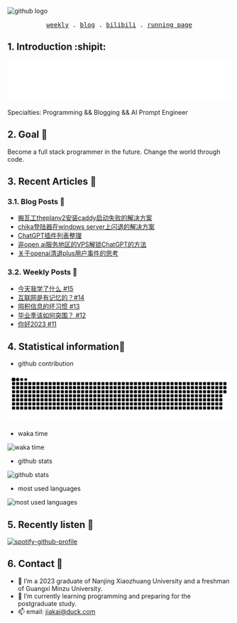 ![github logo](https://img.shields.io/badge/github-real--jiakai-lightgrey?logo=github)

<p align="center">
  <samp>
    <a href="https://gujiakai.top">weekly</a> .
    <a href="https://blog.gujiakai.top">blog</a> .
    <a href="https://space.bilibili.com/488592525">bilibili</a> .
    <a href="https://running.gujiakai.top">running page</a>
  </samp>
</p>

## 1. Introduction :shipit:

![hello i am jaya](https://raw.githubusercontent.com/real-jiakai/real-jiakai/main/assets/hello-im-jaya.svg)

Specialties: Programming && Blogging && AI Prompt Engineer

## 2. Goal 🚩

Become a full stack programmer in the future.
Change the world through code.

## 3. Recent Articles 📝

### 3.1. Blog Posts 📄

<!-- BLOG-POST-LIST:START -->
- [搬瓦工theplanv2安装caddy启动失败的解决方案](https://blog.gujiakai.top/2023/06/solving-caddy-failure-on-bandwagonhost-theplanv2.html)
- [chika登陆器在windows server上闪退的解决方案](https://blog.gujiakai.top/2023/06/fix-chika-crash-on-windows-server.html)
- [ChatGPT插件列表整理](https://blog.gujiakai.top/2023/06/chatgpt-plugins-list.html)
- [非open ai服务地区的VPS解锁ChatGPT的方法](https://blog.gujiakai.top/2023/06/unlock-chatgpt-when-vps-been-judged-cn-by-cloudflare.html)
- [关于openai清退plus用户事件的思考](https://blog.gujiakai.top/2023/05/thinking-of-openai-ban-plus-customers-in-527.html)
<!-- BLOG-POST-LIST:END -->

### 3.2. Weekly Posts 📄

<!-- WEEKLY-POST-LIST:START -->
- [今天我学了什么 #15](https://gujiakai.top/2023/02/weekly-issue-15)
- [互联网是有记忆的？#14](https://gujiakai.top/2023/01/weekly-issue-14)
- [囤积信息的坏习惯 #13](https://gujiakai.top/2023/01/weekly-issue-13)
- [毕业季该如何突围？ #12](https://gujiakai.top/2023/01/weekly-issue-12)
- [你好2023 #11](https://gujiakai.top/2023/01/weekly-issue-11)
<!-- WEEKLY-POST-LIST:END -->

## 4. Statistical information📜

- github contribution

![github contribution](https://raw.githubusercontent.com/real-jiakai/real-jiakai/output/github-contribution-grid-snake.svg)

- waka time

![waka time](https://wakatime.com/share/@Jaya/b277c128-2898-4b50-a06b-80e5e93e642d.svg)

- github stats

![github stats](https://github-readme-stats.vercel.app/api?username=real-jiakai&count_private=true&show_icons=true&theme=radical)

- most used languages

![most used languages](https://github-readme-stats.vercel.app/api/top-langs/?username=real-jiakai&theme=radical)

## 5. Recently listen 🎵

[![spotify-github-profile](https://spotify-github-profile.vercel.app/api/view?uid=31xulne5z45q3wqlwgogsrxcsgg4&cover_image=true&theme=default&show_offline=false&background_color=121212&interchange=false)](https://github.com/kittinan/spotify-github-profile)

## 6. Contact 📧

- 🔭 I’m a 2023 graduate of Nanjing Xiaozhuang University and a freshman of Guangxi Minzu University.
- 🌱 I’m currently learning programming and preparing for the postgraduate study.
- 📫 email: jiakai@duck.com
